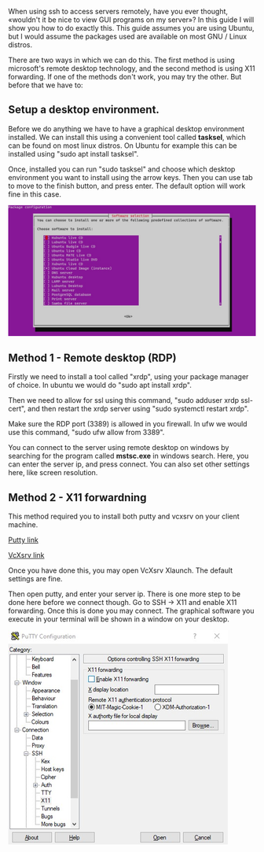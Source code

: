 When using ssh to access servers remotely, have you ever thought, &laquo;wouldn't it be nice to view GUI programs on my server&raquo;?
In this guide I will show you how to do exactly this.
This guide assumes you are using Ubuntu, but I would assume the packages used are available on most GNU / Linux distros.

There are two ways in which we can do this. The first method is using microsoft's remote desktop technology,
and the second method is using X11 forwarding. If one of the methods don't work, you may try the other.
But before that we have to:

## Setup a desktop environment.

Before we do anything we have to have a graphical desktop environment installed.
We can install this using a convenient tool called **tasksel**, which can be found on most
linux distros. On Ubuntu for example this can be installed using "sudo apt install tasksel".

Once, installed you can run "sudo tasksel" and choose which desktop environment you want to install
using the arrow keys. Then you can use tab to move to the finish button, and press enter.
The default option will work fine in this case.

![Tasksel installation](/assets/media/remotedesktop/tasksel.jpg)

## Method 1 - Remote desktop (RDP)

Firstly we need to install a tool called "xrdp", using your package manager of choice.
In ubuntu we would do "sudo apt install xrdp".

Then we need to allow for ssl using this command, "sudo adduser xrdp ssl-cert",
and then restart the xrdp server using "sudo systemctl restart xrdp".

Make sure the RDP port (3389) is allowed in you firewall.
In ufw we would use this command, "sudo ufw allow from 3389".

You can connect to the server using remote desktop on windows
by searching for the program called **mstsc.exe** in windows search.
Here, you can enter the server ip, and press connect.
You can also set other settings here, like screen resolution.

## Method 2 - X11 forwardning

This method required you to install both putty and vcxsrv on your client machine.

[Putty link](https://www.putty.org/)

[VcXsrv link](https://sourceforge.net/projects/vcxsrv/)

Once you have done this, you may open VcXsrv Xlaunch. The default settings are fine.

Then open putty, and enter your server ip. There is one more step to be done here before we connect though.
Go to SSH -> X11 and enable X11 forwarding. Once this is done you may connect.
The graphical software you execute in your terminal will be shown in a window on your desktop.

![Tasksel installation](/assets/media/remotedesktop/putty.jpg)

